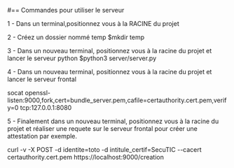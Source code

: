 #== Commandes pour utiliser le serveur

1 - Dans un terminal,positionnez vous à la RACINE du projet

2 - Créez un dossier nommé temp $mkdir temp

3 - Dans un nouveau terminal, positionnez vous à la racine du projet et lancer le serveur python
$python3 server/server.py

4 - Dans un nouveau terminal, positionnez vous à la racine du projet et lancer le serveur frontal

socat openssl-listen:9000,fork,cert=bundle_server.pem,cafile=certauthority.cert.pem,verify=0 tcp:127.0.0.1:8080

5 - Finalement dans un nouveau terminal, positionnez vous à la racine du projet et réaliser une requete sur le serveur frontal pour créer une attestation par exemple.

curl -v -X POST -d identite=toto -d intitule_certif=SecuTIC --cacert certauthority.cert.pem https://localhost:9000/creation

